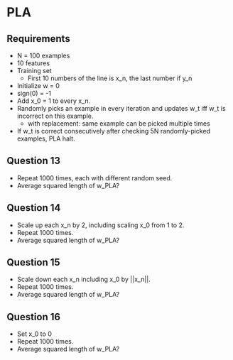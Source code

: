 # PLA
## Requirements
- N = 100 examples
- 10 features
- Training set
  - First 10 numbers of the line is x_n, the last number if y_n
- Initialize w = 0
- sign(0) = -1
- Add x_0 = 1 to every x_n.
- Randomly picks an example in every iteration and updates w_t iff w_t is incorrect on this example.
  - with replacement: same example can be picked multiple times
- If w_t is correct consecutively after checking 5N randomly-picked examples, PLA halt.

## Question 13
- Repeat 1000 times, each with different random seed.
- Average squared length of w_PLA?

## Question 14
- Scale up each x_n by 2, including scaling x_0 from 1 to 2.
- Repeat 1000 times.
- Average squared length of w_PLA?

## Question 15
- Scale down each x_n including x_0 by ||x_n||.
- Repeat 1000 times.
- Average squared length of w_PLA?

## Question 16
- Set x_0 to 0
- Repeat 1000 times.
- Average squared length of w_PLA?